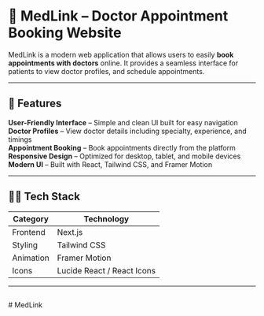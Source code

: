 # 🏥 MedLink – Doctor Appointment Booking Website

MedLink is a modern web application that allows users to easily **book appointments with doctors** online. It provides a seamless interface for patients to  view doctor profiles, and schedule appointments.

---

## 🌟 Features

**User-Friendly Interface** – Simple and clean UI built for easy navigation  
**Doctor Profiles** – View doctor details including specialty, experience, and timings  
**Appointment Booking** – Book appointments directly from the platform    
**Responsive Design** – Optimized for desktop, tablet, and mobile devices  
**Modern UI** – Built with React, Tailwind CSS, and Framer Motion  

---

## 🧑‍💻 Tech Stack

| Category | Technology |
|----------|-------------|
| Frontend | Next.js  |
| Styling  | Tailwind CSS |
| Animation | Framer Motion |
| Icons | Lucide React / React Icons 

---

## 

#   M e d L i n k 
 
 
